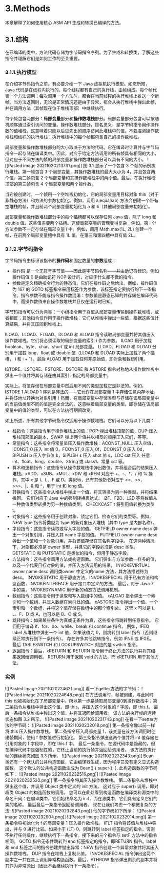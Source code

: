 # 3.Methods
本章解释了如何使用核心 ASM API 生成和转换已编译的方法。
## 3.1.结构
在已编译的类中，方法代码存储为字节码指令序列。为了生成和转换类，了解这些指令并理解它们是如何工作的至关重要。
### 3.1.1.执行模型
在介绍字节码指令之前，有必要介绍一下 Java 虚拟机执行模型。如您所知，Java 代码是在线程内执行的。每个线程都有自己的执行栈，由帧组成。每个帧代表一个方法调用：每次调用一个方法时，都会在当前线程的执行堆栈上推送一个新帧。当方法返回时，无论是正常情况还是由于异常，都会从执行堆栈中弹出此帧，并在调用方法（其帧现在位于堆栈顶部）中继续执行。

每个帧包含两部分：**局部变量**部分和**操作数堆栈**部分。局部变量部分包含可以按随机顺序通过索引访问的变量。操作数堆栈部分，顾名思义，是字节码指令用作操作数的值堆栈。这意味着只能以后进先出的顺序访问此堆栈中的值。不要混淆操作数堆栈和线程的执行堆栈：执行堆栈中的每个帧都包含自己的操作数堆栈。

局部变量和操作数堆栈部分的大小取决于方法的代码。它在编译时计算并与字节码指令一起存储在编译类中。因此，对应于给定方法调用的所有帧具有相同的大小，但对应于不同方法的帧的局部变量和操作数堆栈部分可以具有不同的大小。
![[Pasted image 20211020213731.png]]
图 3.1 显示了一个包含 3 个帧的示例执行堆栈。第一帧包含 3 个局部变量，其操作数堆栈的最大大小为 4，并且包含两个值。第二帧包含 2 个局部变量和其操作数堆栈中的两个值。最后，在执行堆栈顶部的第三帧包含 4 个局部变量和两个操作数。

当它被创建时，一个帧用一个空堆栈初始化，它的局部变量用目标对象 this（对于非静态方法）和方法的参数初始化。例如，调用 a.equals(b) 方法会创建一个带有空堆栈的帧，并且前两个局部变量初始化为 a 和 b（其他局部变量未初始化）。

局部变量和操作数堆栈部分中的每个插槽都可以保存任何 Java 值，除了 long 和 double 值。这些值需要两个插槽。这使局部变量的管理变得复杂：例如，第 i 个方法参数不一定存储在局部变量 i 中。例如，调用 Math.max(1L, 2L) 创建一个帧，在前两个局部变量槽中具有 1L 值，在第三和第四槽中具有值 2L。

### 3.1.2.字节码指令
字节码指令由标识该指令的**操作码**和固定数量的**参数**组成：

- 操作码 是一个无符号字节值——因此是字节码名称——并由助记符标识。例如操作码值 0 是由助记符 NOP 设计的，对应于什么都不做的指令。
- 参数是定义精确指令行为的静态值。它们在操作码之后给出。例如，操作码值为 167 的 GOTO 标签指令采用标签作为参数，该标签指定要执行的下一条指令。指令参数不能与指令操作数混淆：参数值是静态已知的并存储在编译代码中，而操作数值来自操作数堆栈并且仅在运行时已知。

字节码指令可以分为两类：一小组指令用于将值从局部变量传输到操作数堆栈，或者相反；其他指令仅作用于操作数堆栈：它们从堆栈中弹出一些值，根据这些值计算结果，并将其压回到堆栈上。

ILOAD、LLOAD、FLOAD、DLOAD 和 ALOAD 指令读取局部变量并将其值压入操作数堆栈。它们将必须读取的局部变量的索引 i 作为参数。 ILOAD 用于加载 boolean、byte、char、short 或 int 局部变量。 LLOAD、FLOAD 和 DLOAD 分别用于加载 long、float 或 double 值（LLOAD 和 DLOAD 实际上加载了两个插槽， i 和 i + 1）。最后 ALOAD 用于加载任何非原始值，即对象和数组引用。 

ISTORE、LSTORE、FSTORE、DSTORE 和 ASTORE 指令对称地从操作数堆栈中弹出一个值并将其存储在由其索引 i 指定的局部变量中。

实际上，将值存储在局部变量中然后用不同的类型加载它是非法的。例如，ISTORE 1 ALOAD 1 序列是非法的——它允许在局部变量 1 中存储任意内存地址，并将该地址转换为对象引用！然而，在局部变量中存储类型与存储在该局部变量中的当前值类型不同的值是完全合法的。这意味着局部变量的类型，即存储在该局部变量中的值的类型，可以在方法执行期间改变。

如上所述，所有其他字节码指令仅适用于操作数堆栈。它们可以分为以下几类：
- 栈指令：这些指令用于操作堆栈上的值：POP-弹出堆栈顶部的值，DUP-压入堆栈顶部值的副本，SWAP-弹出两个值并以相反的顺序压入它们，等等。
- 常量指令：这些指令将常量值压入操作数堆栈：ACONST_NULL 压入空值，ICONST_0 压入 int 值 0，FCONST_0 压入 0f，DCONST_0 压入 0d，BIPUSH b 压入字节值 b，SIPUSH s 压入 shot 值 s，LDC cst 压入 任意 int、float、long、double、String 或 class1、常量 cst 等。
- 算术和逻辑指令：这些指令从操作数堆栈中弹出数值，并将组合后的结果压入堆栈。xADD、xSUB、xMUL、xDIV 和 xREM 对应于 +、-、\*、/ 和 % 操作，其中 x 是 I、L、F 或 D。类似地，还有其他指令对应于 <‌<、>‌>， >‌>‌>、|、& 和 ^，用于 int 和 long 值。
- 转换指令：这些指令从堆栈中弹出一个值，将其转换为另一种类型，并将结果推回。 它们对应于 Java 中的强制转换表达式。 I2F、F2D、L2D 等将数值从一种数值类型转换为另一种数值类型。 CHECKCAST t 将引用值转换为类型 t。
- 对象指令：这些指令用于创建对象、锁定它们、检查它们的类型等。例如，NEW type 指令将类型为 type 的新对象压入堆栈（其中 type 是内部名称）。
- 字段指令：这些指令读取或写入字段的值。 GETFIELD owner name desc 弹出一个对象引用，并压入其 name 字段的值。 PUTFIELD owner name desc 弹出一个值和一个对象引用，并将该值存储在其名称字段中。 在这两种情况下，对象都必须是 owner 类型，并且它的字段必须是 desc 类型。 GETSTATIC 和 PUTSTATIC 是类似的指令，但用于静态字段。
- 方法指令：这些指令调用方法或构造函数。 它们弹出与方法参数一样多的值，以及一个代表目标对象的值，并压入方法调用的结果。 INVOKEVIRTUAL owner name desc 调用类owner 中定义的name 方法，其方法描述符为desc。 INVOKESTATIC 用于静态方法，INVOKESPECIAL 用于私有方法和构造函数，INVOKEINTERFACE 用于接口中定义的方法。 最后，对于 Java 7 中的类，INVOKEDYNAMIC 用于新的动态方法调用机制。
- 数组指令：这些指令用于读取和写入数组中的值。 xALOAD 指令弹出一个索引和一个数组，并压入数组在索引处的值。 xASTORE 指令弹出一个值、一个索引和一个数组，并将这个值存储在数组中的那个索引处。 这里 x 可以是 I、L、F、D 或 A，也可以是 B、C 或 S。
- 跳转指令：如果某些条件为真或无条件为真，这些指令将跳转到任意指令。 它们用于编译 if、for、do、while、break 和 continue 指令。 例如，IFEQ label 从堆栈中弹出一个 int 值，如果该值为 0，则跳转到 label 指令（否则继续正常执行到下一条指令）。 存在许多其他跳转指令，例如 IFNE 或 IFGE。 最后 TABLESWITCH 和 LOOKUPSWITCH 对应的是 switch 指令。
- 返回指令：最后，xRETURN 和 RETURN 指令用于终止方法的执行并将其结果返回给调用者。 RETURN 用于返回 void 的方法，而 xRETURN 用于其他方法。
### 实例
![[Pasted image 20211020224621.png]]
看一下getter方法的字节码：
![[Pasted image 20211020224648.png]]
在方法调用时，帧被创建，与此同时 this 也被初始化在了局部变量中。所以第一步是读取局部变量0到操作数栈中；第二条指令从堆栈中弹出这个值，即 this，并压入这个对象的 f 字段，即 this.f。 最后一条指令从堆栈中弹出这个值，并将其返回给调用者。 该方法的执行帧的连续状态如图 3.2 所示。
![[Pasted image 20211020231743.png]]
在看一下setter方法的字节码：
![[Pasted image 20211020232018.png]]
第一条指令像以前一样将 this 压入操作数堆栈。 第二条指令压入局部变量 1，该变量在该方法调用时创建帧期间，使用 f 参数值进行初始化。 第三条指令弹出这两个值并将 int 值存储在引用对象的 f 字段中，即在 this.f 中。 最后一条指令，在源代码中是隐藏的，但在编译代码中是强制性的，它终止当前的执行帧并返回给调用者。 该方法的执行帧的连续状态如图 3.3 所示。
![[Pasted image 20211020232343.png]]
Bean 类还有一个默认的公共构造函数，它由编译器生成，因为程序员没有定义显式构造函数。 这个默认的公共构造函数生成为 Bean() { super(); }. 此构造函数的字节码如下：
![[Pasted image 20211020232516.png]]
![[Pasted image 20211020232530.png]]
第一条指令将其压入操作数堆栈。 第二条指令从堆栈中弹出这个值，并调用 Object 类中定义的 init 方法。 这对应于 super() 调用，即对超类 Object 的构造函数的调用。 您可以在此处看到构造函数在编译类和源类中的命名不同：在编译类中，它们始终命名为 init，而在源类中，它们具有定义它们的类的名称。 最后最后一条指令返回给调用者。
现在让我们考虑一个稍微复杂的方法:
![[Pasted image 20211020232843.png]]
他的字节码如下所示：
![[Pasted image 20211020232904.png]]
![[Pasted image 20211020232914.png]]
第一条指令将初始化为 f 的局部变量 1 压入操作数堆栈。 IFLT 指令将该值从堆栈中弹出，并与 0 进行比较。如果小于 (LT) 0，则跳转到 label 标签指定的指令，否则不执行任何操作，继续执行下一条指令。接下来的三个指令与 setF 方法中的指令相同。 GOTO 指令无条件跳转到 end 标签指定的指令，即RETURN 指令。label 和 end 标签之间的指令创建并抛出异常：NEW 指令创建一个异常对象并将其压入操作数堆栈。 DUP 指令在堆栈上复制此值。 INVOKESPECIAL 指令弹出这两个副本之一并在其上调用异常构造函数。最后，ATHROW 指令弹出剩余的副本并将其作为异常抛出（因此不会继续执行下一条指令）。
